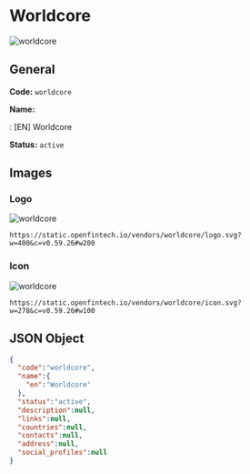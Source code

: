 
# Worldcore 
![worldcore](https://static.openfintech.io/vendors/worldcore/logo.svg?w=400&c=v0.59.26#w200)  

## General 
 
**Code:** `worldcore` 
 
**Name:** 
 
:	[EN] Worldcore 
 
**Status:** `active` 
 

## Images 

### Logo 
 
![worldcore](https://static.openfintech.io/vendors/worldcore/logo.svg?w=400&c=v0.59.26#w200)  

```
https://static.openfintech.io/vendors/worldcore/logo.svg?w=400&c=v0.59.26#w200
```  

### Icon 
 
![worldcore](https://static.openfintech.io/vendors/worldcore/icon.svg?w=278&c=v0.59.26#w100)  

```
https://static.openfintech.io/vendors/worldcore/icon.svg?w=278&c=v0.59.26#w100
```  

## JSON Object 

```json
{
  "code":"worldcore",
  "name":{
    "en":"Worldcore"
  },
  "status":"active",
  "description":null,
  "links":null,
  "countries":null,
  "contacts":null,
  "address":null,
  "social_profiles":null
}
```  
